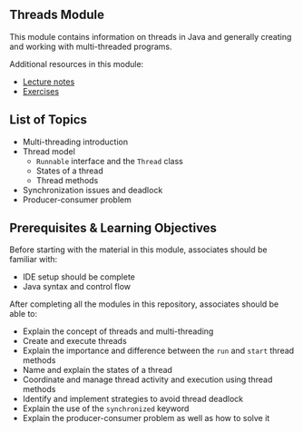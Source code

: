 ## Threads Module

This module contains information on threads in Java and generally creating and working with multi-threaded programs.

Additional resources in this module:
* [Lecture notes](./lecture-notes.md)
* [Exercises](./exercises.md)

## List of Topics
* Multi-threading introduction
* Thread model
  * `Runnable` interface and the `Thread` class
  * States of a thread
  * Thread methods
* Synchronization issues and deadlock
* Producer-consumer problem

## Prerequisites & Learning Objectives

Before starting with the material in this module, associates should be familiar with:
* IDE setup should be complete
* Java syntax and control flow

After completing all the modules in this repository, associates should be able to:
* Explain the concept of threads and multi-threading
* Create and execute threads
* Explain the importance and difference between the `run` and `start` thread methods
* Name and explain the states of a thread
* Coordinate and manage thread activity and execution using thread methods
* Identify and implement strategies to avoid thread deadlock
* Explain the use of the `synchronized` keyword
* Explain the producer-consumer problem as well as how to solve it

